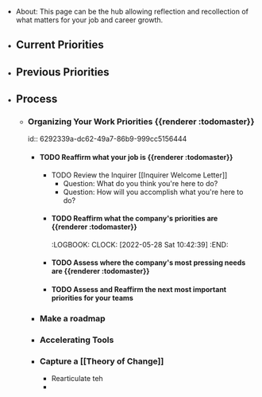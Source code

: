 - About: This page can be the hub allowing reflection and recollection of what matters for your job and career growth.
- ## Current Priorities
- ## Previous Priorities
- ## Process
	- ### Organizing Your Work Priorities {{renderer :todomaster}}
	  id:: 6292339a-dc62-49a7-86b9-999cc5156444
		- #### TODO Reaffirm what your job is {{renderer :todomaster}}
			- TODO Review the Inquirer [[Inquirer Welcome Letter]]
				- Question: What do you think you're here to do?
				- Question: How will you accomplish what you're here to do?
			- #### TODO Reaffirm what the company's priorities are {{renderer :todomaster}}
			  :LOGBOOK:
			  CLOCK: [2022-05-28 Sat 10:42:39]
			  :END:
			- #### TODO Assess where the company's most pressing needs are {{renderer :todomaster}}
			- #### TODO Assess and Reaffirm the next most important priorities for your teams
		- ### Make a roadmap
		- ### Accelerating Tools
		- ### Capture a [[Theory of Change]]
			- Rearticulate teh
			-